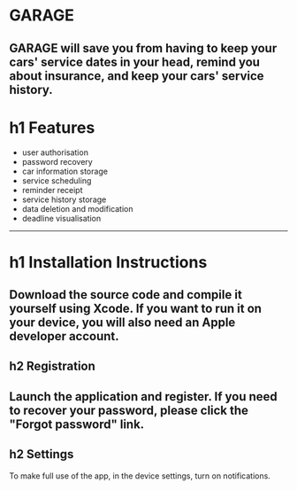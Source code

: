 # GARAGE
GARAGE will save you from having to keep your cars' service dates in your head, remind you about insurance, and keep your cars' service history.
---
h1 Features
=====================
- user authorisation
- password recovery 
- car information storage
- service scheduling
- reminder receipt
- service history storage
- data deletion and modification
- deadline visualisation
---
h1 Installation Instructions
=====================
Download the source code and compile it yourself using Xcode. If you want to run it on your device, you will also need an Apple developer account.
---
h2 Registration
-----------------------------------
Launch the application and register. If you need to recover your password, please click the "Forgot password" link.
---
h2 Settings
-----------------------------------
To make full use of the app, in the device settings, turn on notifications.





